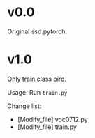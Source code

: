 # v0.0
Original ssd.pytorch.

# v1.0
Only train class bird.

Usage: Run `train.py`

Change list:  
- [Modify_file] voc0712.py
- [Modify_file] train.py